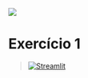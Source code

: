 [![](https://raw.githubusercontent.com/rhatiro/Curso_EBAC-Profissao_Cientista_de_Dados/main/ebac-course-utils/media/logo/newebac_logo_black_half.png)](https://github.com/rhatiro/Curso_EBAC-Profissao_Cientista_de_Dados)

# Exercício 1
> [![Streamlit](https://img.shields.io/badge/Streamlit-FF4B4B?logo=Streamlit&logoColor=white)](https://ebac-mod19-ex1-robertohatiro.streamlit.app/)
